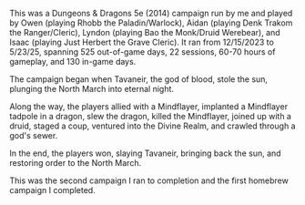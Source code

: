 This was a Dungeons & Dragons 5e (2014) campaign run by me and played by Owen (playing Rhobb the Paladin/Warlock), Aidan (playing Denk Trakom the Ranger/Cleric), Lyndon (playing Bao the Monk/Druid Werebear), and Isaac (playing Just Herbert the Grave Cleric). It ran from 12/15/2023 to 5/23/25, spanning 525 out-of-game days, 22 sessions, 60-70 hours of gameplay, and 130 in-game days.

The campaign began when Tavaneir, the god of blood, stole the sun, plunging the North March into eternal night.

Along the way, the players allied with a Mindflayer, implanted a Mindflayer tadpole in a dragon, slew the dragon, killed the Mindflayer, joined up with a druid, staged a coup, ventured into the Divine Realm, and crawled through a god's sewer.

In the end, the players won, slaying Tavaneir, bringing back the sun, and restoring order to the North March.

This was the second campaign I ran to completion and the first homebrew campaign I completed.
